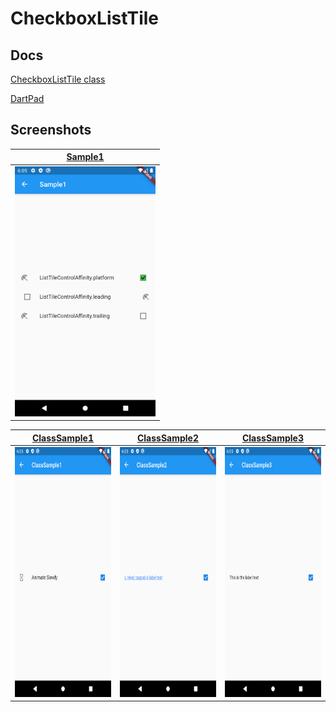 # CheckboxListTile

## Docs

[CheckboxListTile class](https://api.flutter.dev/flutter/material/CheckboxListTile-class.html)

[DartPad](https://dartpad.dartlang.org/071176d8f90b50f3503c80506d898325)

## Screenshots

|[Sample1](lib/pages/sample1.dart)|
|:-:|
|<img src="./screenshots/sample1.png" height="400" alt="Screenshot"/>|

|[ClassSample1](./lib/pages/class_sample1.dart)|[ClassSample2](./lib/pages/class_sample2.dart)|[ClassSample3](./lib/pages/class_sample3.dart)|
|:-:|:-:|:-:|
|<img src="./screenshots/ClassSample1.png" height="400" alt="Screenshot"/>|<img src="./screenshots/ClassSample2.png" height="400" alt="Screenshot"/>|<img src="./screenshots/ClassSample3.png" height="400" alt="Screenshot"/>|
